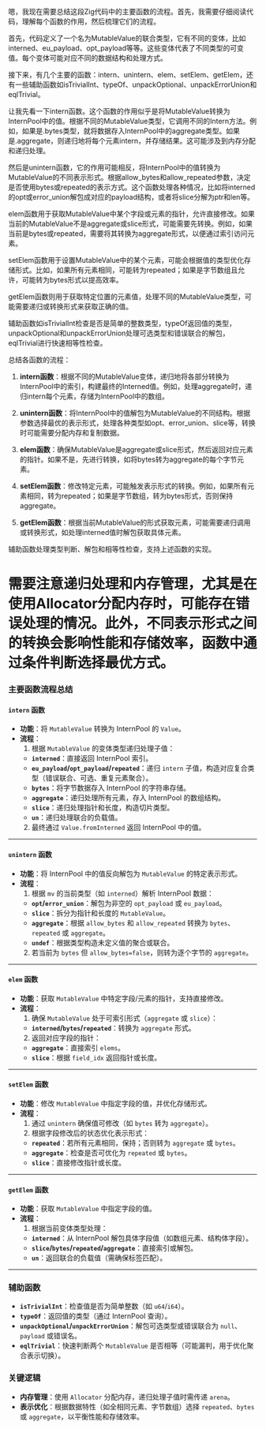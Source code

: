 嗯，我现在需要总结这段Zig代码中的主要函数的流程。首先，我需要仔细阅读代码，理解每个函数的作用，然后梳理它们的流程。

首先，代码定义了一个名为MutableValue的联合类型，它有不同的变体，比如interned、eu_payload、opt_payload等等。这些变体代表了不同类型的可变值。每个变体可能对应不同的数据结构和处理方式。

接下来，有几个主要的函数：intern、unintern、elem、setElem、getElem，还有一些辅助函数如isTrivialInt、typeOf、unpackOptional、unpackErrorUnion和eqlTrivial。

让我先看一下intern函数。这个函数的作用似乎是将MutableValue转换为InternPool中的值。根据不同的MutableValue类型，它调用不同的Intern方法。例如，如果是.bytes类型，就将数据存入InternPool中的aggregate类型。如果是.aggregate，则递归地将每个元素intern，并存储结果。这可能涉及到内存分配和递归处理。

然后是unintern函数，它的作用可能相反，将InternPool中的值转换为MutableValue的不同表示形式。根据allow_bytes和allow_repeated参数，决定是否使用bytes或repeated的表示方式。这个函数处理各种情况，比如将interned的opt或error_union解包成对应的payload结构，或者将slice分解为ptr和len等。

elem函数用于获取MutableValue中某个字段或元素的指针，允许直接修改。如果当前的MutableValue不是aggregate或slice形式，可能需要先转换。例如，如果当前是bytes或repeated，需要将其转换为aggregate形式，以便通过索引访问元素。

setElem函数用于设置MutableValue中的某个元素，可能会根据值的类型优化存储形式。比如，如果所有元素相同，可能转为repeated；如果是字节数组且允许，可能转为bytes形式以提高效率。

getElem函数则用于获取特定位置的元素值，处理不同的MutableValue类型，可能需要递归或转换形式来获取正确的值。

辅助函数如isTrivialInt检查是否是简单的整数类型，typeOf返回值的类型，unpackOptional和unpackErrorUnion处理可选类型和错误联合的解包，eqlTrivial进行快速相等性检查。

总结各函数的流程：

1. **intern函数**：根据不同的MutableValue变体，递归地将各部分转换为InternPool中的索引，构建最终的Interned值。例如，处理aggregate时，递归intern每个元素，存储为InternPool中的数组。

2. **unintern函数**：将InternPool中的值解包为MutableValue的不同结构。根据参数选择最优的表示形式，处理各种类型如opt、error_union、slice等，转换时可能需要分配内存和复制数据。

3. **elem函数**：确保MutableValue是aggregate或slice形式，然后返回对应元素的指针。如果不是，先进行转换，如将bytes转为aggregate的每个字节元素。

4. **setElem函数**：修改特定元素，可能触发表示形式的转换。例如，如果所有元素相同，转为repeated；如果是字节数组，转为bytes形式，否则保持aggregate。

5. **getElem函数**：根据当前MutableValue的形式获取元素，可能需要递归调用或转换形式，如处理interned值时解包获取具体元素。

辅助函数处理类型判断、解包和相等性检查，支持上述函数的实现。

需要注意递归处理和内存管理，尤其是在使用Allocator分配内存时，可能存在错误处理的情况。此外，不同表示形式之间的转换会影响性能和存储效率，函数中通过条件判断选择最优方式。
================================================
### 主要函数流程总结

#### **`intern` 函数**
- **功能**：将 `MutableValue` 转换为 InternPool 的 `Value`。
- **流程**：
  1. 根据 `MutableValue` 的变体类型递归处理子值：
    - **`interned`**：直接返回 InternPool 索引。
    - **`eu_payload`/`opt_payload`/`repeated`**：递归 `intern` 子值，构造对应复合类型（错误联合、可选、重复元素聚合）。
    - **`bytes`**：将字节数据存入 InternPool 的字符串存储。
    - **`aggregate`**：递归处理所有元素，存入 InternPool 的数组结构。
    - **`slice`**：递归处理指针和长度，构造切片类型。
    - **`un`**：递归处理联合的负载值。
  2. 最终通过 `Value.fromInterned` 返回 InternPool 中的值。

---

#### **`unintern` 函数**
- **功能**：将 InternPool 中的值反向解包为 `MutableValue` 的特定表示形式。
- **流程**：
  1. 根据 `mv` 的当前类型（如 `interned`）解析 InternPool 数据：
    - **`opt`/`error_union`**：解包为非空的 `opt_payload` 或 `eu_payload`。
    - **`slice`**：拆分为指针和长度的 `MutableValue`。
    - **`aggregate`**：根据 `allow_bytes` 和 `allow_repeated` 转换为 `bytes`、`repeated` 或 `aggregate`。
    - **`undef`**：根据类型构造未定义值的聚合或联合。
  2. 若当前为 `bytes` 但 `allow_bytes=false`，则转为逐个字节的 `aggregate`。

---

#### **`elem` 函数**
- **功能**：获取 `MutableValue` 中特定字段/元素的指针，支持直接修改。
- **流程**：
  1. 确保 `MutableValue` 处于可索引形式（`aggregate` 或 `slice`）：
    - **`interned`/`bytes`/`repeated`**：转换为 `aggregate` 形式。
  2. 返回对应字段的指针：
    - **`aggregate`**：直接索引 `elems`。
    - **`slice`**：根据 `field_idx` 返回指针或长度。

---

#### **`setElem` 函数**
- **功能**：修改 `MutableValue` 中指定字段的值，并优化存储形式。
- **流程**：
  1. 通过 `unintern` 确保值可修改（如 `bytes` 转为 `aggregate`）。
  2. 根据字段修改后的状态优化表示形式：
    - **`repeated`**：若所有元素相同，保持；否则转为 `aggregate` 或 `bytes`。
    - **`aggregate`**：检查是否可优化为 `repeated` 或 `bytes`。
    - **`slice`**：直接修改指针或长度。

---

#### **`getElem` 函数**
- **功能**：获取 `MutableValue` 中指定字段的值。
- **流程**：
  1. 根据当前变体类型处理：
    - **`interned`**：从 InternPool 解包具体字段值（如数组元素、结构体字段）。
    - **`slice`/`bytes`/`repeated`/`aggregate`**：直接索引或解包。
    - **`un`**：返回联合的负载值（需确保标签匹配）。

---

### 辅助函数
- **`isTrivialInt`**：检查值是否为简单整数（如 `u64`/`i64`）。
- **`typeOf`**：返回值的类型（通过 InternPool 查询）。
- **`unpackOptional`/`unpackErrorUnion`**：解包可选类型或错误联合为 `null`、`payload` 或错误名。
- **`eqlTrivial`**：快速判断两个 `MutableValue` 是否相等（可能漏判，用于优化聚合表示切换）。

### 关键逻辑
- **内存管理**：使用 `Allocator` 分配内存，递归处理子值时需传递 `arena`。
- **表示优化**：根据数据特性（如全相同元素、字节数组）选择 `repeated`、`bytes` 或 `aggregate`，以平衡性能和存储效率。